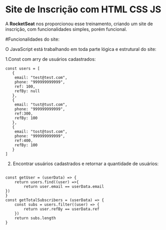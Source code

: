 # Site de Inscrição com HTML CSS JS 

A **RocketSeat** nos proporcionou esse treinamento, criando um site de inscrição, com funcionalidades simples, porém funcional.

<tr>

#Funcionalidades do site: 

O JavaScript está trabalhando em toda parte lógica e estrutural do site: 

1.Const com arry de usuários cadastrados:
```JS
const users = [
   {
    email: "test@test.com",
    phone: "999999999999",
    ref: 100,
    refBy: null
   },
   {
    email: "tust@tust.com",
    phone: "999999999999",
    ref:300,
    refBy: 100
   },
   {
    email: "tost@tost.com",
    phone: "999999999999",
    ref:400,
    refBy: 100
   }
]
```
2. Encontrar usuários cadastrados e retornar a quantidade de usuários: 

```JS

const getUser = (userData) => {
    return users.find((user) =>{ 
        return user.email == userData.email
})
}
const getTotalSubscribers = (userData) => {
    const subs = users.filter((user) => {
        return user.refBy == userData.ref
    })
    return subs.length
}
```

<tr>
